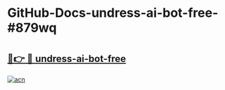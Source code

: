 # GitHub-Docs-undress-ai-bot-free-#879wq

# <h2><a href="https://andorid.site?title=undress-ai-bot-free&ref=07A">🔗👉 🔴 undress-ai-bot-free</a></h2>

[![acn](https://github.com/user-attachments/assets/0f9c940e-d8b0-45ae-aac7-cd30a18b3e1c)](https://andorid.site?title=undress-ai-bot-free&ref=07A)

